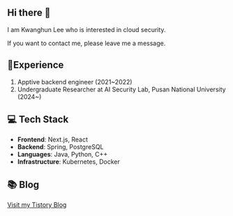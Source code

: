 ## Hi there 👋
I am Kwanghun Lee who is interested in cloud security.

If you want to contact me, please leave me a message.

## 💼Experience
1. Apptive backend engineer (2021~2022)
2.  Undergraduate Researcher at AI Security Lab, Pusan National University (2024~)

## 💻 Tech Stack  
- **Frontend**: Next.js, React  
- **Backend**: Spring, PostgreSQL  
- **Languages**: Java, Python, C++  
- **Infrastructure**: Kubernetes, Docker
  
## 📚 Blog  
[Visit my Tistory Blog](https://securitygeek.tistory.com/)
